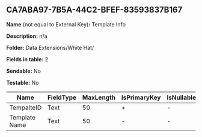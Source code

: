 ## CA7ABA97-7B5A-44C2-BFEF-83593837B167

**Name** (not equal to External Key)**:** Template Info

**Description:** n/a

**Folder:** Data Extensions/White Hat/

**Fields in table:** 2

**Sendable:** No

**Testable:** No

| Name | FieldType | MaxLength | IsPrimaryKey | IsNullable | DefaultValue |
| --- | --- | --- | --- | --- | --- |
| TempalteID | Text | 50 | + | - |  |
| Template Name | Text | 50 | - | - |  |
